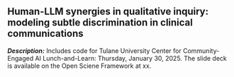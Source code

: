 ## Human-LLM synergies in qualitative inquiry: modeling subtle discrimination in clinical communications

***Description:*** Includes code for Tulane University Center for Community-Engaged AI Lunch-and-Learn: Thursday, January 30, 2025. The slide deck is available on the Open Sciene Framework at xx.
